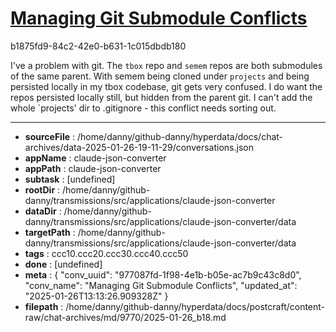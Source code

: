 # [Managing Git Submodule Conflicts](https://claude.ai/chat/977087fd-1f98-4e1b-b05e-ac7b9c43c8d0)

b1875fd9-84c2-42e0-b631-1c015dbdb180

I've a problem with git. The `tbox` repo and `semem` repos are both submodules of the same parent. With semem being cloned under `projects`  and being persisted locally in my tbox codebase, git gets very confused. I do want the repos persisted locally still, but hidden from the parent git. I can't add the whole `projects' dir to .gitignore - this conflict needs sorting out.

---

* **sourceFile** : /home/danny/github-danny/hyperdata/docs/chat-archives/data-2025-01-26-19-11-29/conversations.json
* **appName** : claude-json-converter
* **appPath** : claude-json-converter
* **subtask** : [undefined]
* **rootDir** : /home/danny/github-danny/transmissions/src/applications/claude-json-converter
* **dataDir** : /home/danny/github-danny/transmissions/src/applications/claude-json-converter/data
* **targetPath** : /home/danny/github-danny/transmissions/src/applications/claude-json-converter/data
* **tags** : ccc10.ccc20.ccc30.ccc40.ccc50
* **done** : [undefined]
* **meta** : {
  "conv_uuid": "977087fd-1f98-4e1b-b05e-ac7b9c43c8d0",
  "conv_name": "Managing Git Submodule Conflicts",
  "updated_at": "2025-01-26T13:13:26.909328Z"
}
* **filepath** : /home/danny/github-danny/hyperdata/docs/postcraft/content-raw/chat-archives/md/9770/2025-01-26_b18.md